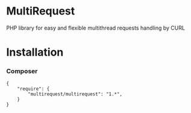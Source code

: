 MultiRequest
============

PHP library for easy and flexible multithread requests handling by CURL

# Installation

### Composer

	{
		"require": {
			"multirequest/multirequest": "1.*",
		}
	}

